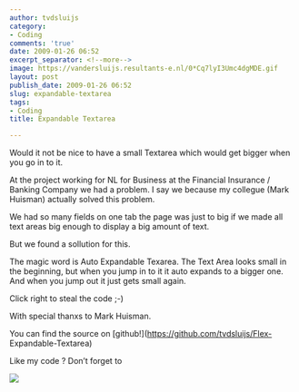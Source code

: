 ```yaml
---
author: tvdsluijs
category:
- Coding
comments: 'true'
date: 2009-01-26 06:52
excerpt_separator: <!--more-->
image: https://vandersluijs.resultants-e.nl/0*Cq7lyI3Umc4dgMDE.gif
layout: post
publish_date: 2009-01-26 06:52
slug: expandable-textarea
tags:
- Coding
title: Expandable Textarea

---
```

Would it not be nice to have a small Textarea which would get bigger when you
go in to it.  
  
At the project working for NL for Business at the Financial Insurance /
Banking Company we had a problem. I say we because my collegue (Mark Huisman)
actually solved this problem.  
  
We had so many fields on one tab the page was just to big if we made all text
areas big enough to display a big amount of text.  
  
But we found a sollution for this.  
  
  
  
The magic word is Auto Expandable Texarea. The Text Area looks small in the
beginning, but when you jump in to it it auto expands to a bigger one. And
when you jump out it just gets small again.  
  
  
  
Click right to steal the code ;-)  
  
With special thanxs to Mark Huisman.  
  
You can find the source on [github!](https://github.com/tvdsluijs/Flex-
Expandable-Textarea)  
  
Like my code ? Don’t forget to

![](https://vandersluijs.resultants-e.nl/0*Cq7lyI3Umc4dgMDE.gif)

